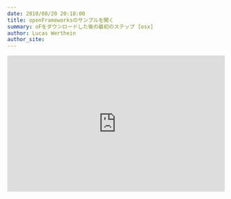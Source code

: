 ```yaml
---
date: 2010/08/20 20:18:00
title: openFrameworksのサンプルを開く
summary: oFをダウンロードした後の最初のステップ [osx]
author: Lucas Werthein
author_site: 
---
```



<iframe src="http://player.vimeo.com/video/13159243" width="500" height="313" frameborder="0" webkitAllowFullScreen mozallowfullscreen allowFullScreen></iframe>

